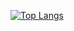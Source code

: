 
[![Top Langs](https://github-readme-stats.vercel.app/api/top-langs/?username=HanHyunhee)](https://github.com/anuraghazra/github-readme-stats)
